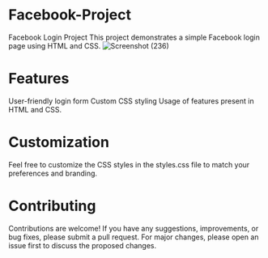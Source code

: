 # Facebook-Project
Facebook Login Project
This project demonstrates a simple Facebook login page using HTML and CSS.
![Screenshot (236)](https://github.com/Harshit-Kapur/Facebook-Project/assets/135225106/7cf7fe3b-c78e-46c8-b592-973a83330b2a)

# Features
User-friendly login form
Custom CSS styling
Usage of features present in HTML and CSS.

# Customization
Feel free to customize the CSS styles in the styles.css file to match your preferences and branding.

# Contributing
Contributions are welcome! If you have any suggestions, improvements, or bug fixes, please submit a pull request. For major changes, please open an issue first to discuss the proposed changes.
